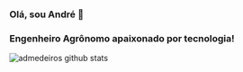 ### Olá, sou André 👋
### Engenheiro Agrônomo apaixonado por tecnologia! 


![admedeiros github stats](https://github-readme-stats.vercel.app/api?username=admedeiros&count_private=true)
<!--
**admedeiros/admedeiros** is a ✨ _special_ ✨ repository because its `README.md` (this file) appears on your GitHub profile.

Here are some ideas to get you started:

- 🔭 I’m currently working on ...
- 🌱 I’m currently learning ...
- 👯 I’m looking to collaborate on ...
- 🤔 I’m looking for help with ...
- 💬 Ask me about ...
- 📫 How to reach me: ...
- 😄 Pronouns: ...
- ⚡ Fun fact: ...
-->
